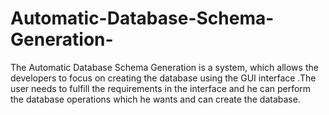# Automatic-Database-Schema-Generation-
The Automatic Database Schema Generation is a system, which allows the developers to focus on creating the database using the GUI interface .The user needs to fulfill the requirements in the interface and he can perform the database operations which he wants and can create the database.                         
